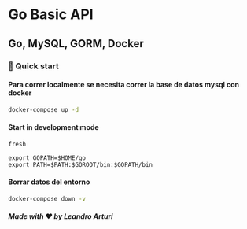 # Go Basic API

## Go, MySQL, GORM, Docker

### 🚀 Quick start

#### Para correr localmente se necesita correr la base de datos mysql con docker

```bash
docker-compose up -d
```

#### Start in development mode

```shell
fresh

export GOPATH=$HOME/go
export PATH=$PATH:$GOROOT/bin:$GOPATH/bin
```

#### Borrar datos del entorno

```bash
docker-compose down -v
```

##### Made with ❤️ by Leandro Arturi
